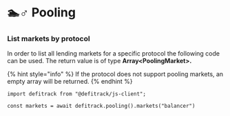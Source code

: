 # 🏊♂ Pooling

### List markets by protocol

In order to list all lending markets for a specific protocol the following code can be used. The return value is of type **Array\<PoolingMarket>.**&#x20;

{% hint style="info" %}
If the protocol does not support pooling markets, an empty array will be returned.
{% endhint %}

```
import defitrack from "@defitrack/js-client";

const markets = await defitrack.pooling().markets("balancer")
```



